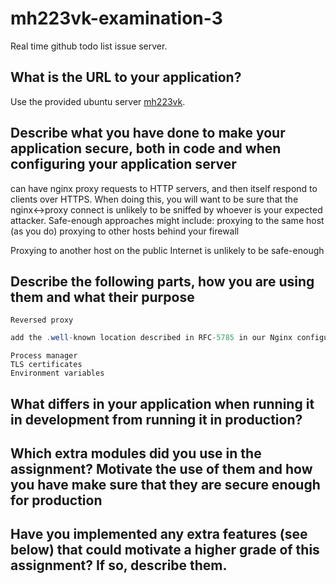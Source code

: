 # mh223vk-examination-3
Real time github todo list issue server.

## What is the URL to your application?
Use the provided ubuntu server [mh223vk](https://cscloud401.lnu.se/).
## Describe what you have done to make your application secure, both in code and when configuring your application server

can have nginx proxy requests to HTTP servers, and then itself respond to clients over HTTPS. When doing this, you will want to be sure that the nginx<->proxy connect is unlikely to be sniffed by whoever is your expected attacker. Safe-enough approaches might include:
     proxying to the same host (as you do)
     proxying to other hosts behind your firewall

Proxying to another host on the public Internet is unlikely to be safe-enough
## Describe the following parts, how you are using them and what their purpose
    Reversed proxy 
```` Java
add the .well-known location described in RFC-5785 in our Nginx configuration which sets up a webroot on the Nginx server instead of proxying it to the backend server. This folder will allow us to validate the SSL certificate using the Automatic Certificate Management Environment with Certbot.
````
    Process manager
    TLS certificates
    Environment variables
## What differs in your application when running it in development from running it in production?



## Which extra modules did you use in the assignment? Motivate the use of them and how you have make sure that they are secure enough for production

## Have you implemented any extra features (see below) that could motivate a higher grade of this assignment? If so, describe them.

